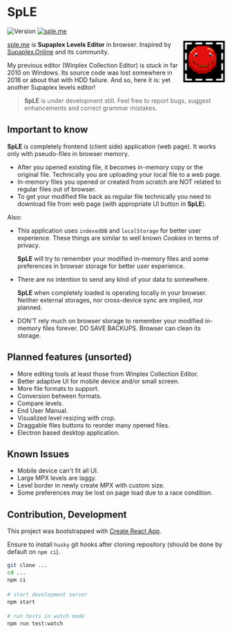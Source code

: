 # SpLE

![Version](https://img.shields.io/github/package-json/v/vovan-ve/supaplex-levels-editor)
[![sple.me](https://img.shields.io/badge/https-sple.me-blue)](https://sple.me)

<img src="public/favicon.svg" alt="sd-ed" align="right" width="96" height="96">

[sple.me](https://sple.me) is **Supaplex Levels Editor** in browser. Inspired by [Supaplex.Online][spo] and
its community.

My previous editor (Winplex Collection Editor) is stuck in far 2010 on Windows.
Its source code was lost somewhere in 2016 or about that with HDD failure. And
so, here it is: yet another Supaplex levels editor!

> **SpLE** is under development still. Feel free to report bugs, suggest
> enhancements and correct grammar mistakes.

## Important to know

**SpLE** is completely frontend (client side) application (web page). It works
only with pseudo-files in browser memory.

- After you opened existing file, it becomes in-memory copy or the original
  file. Technically you are uploading your local file to a web page.
- In-memory files you opened or created from scratch are NOT related to regular
  files out of browser.
- To get your modified file back as regular file technically you need to
  download file from web page (with appropriate UI button in **SpLE**).

Also:

- This application uses `indexedDB` and `localStorage` for better user
  experience. These things are similar to well known _Cookies_ in terms of
  privacy.

  **SpLE** will try to remember your modified in-memory files and some
  preferences in browser storage for better user experience.

- There are no intention to send any kind of your data to somewhere.

  **SpLE** when completely loaded is operating locally in your browser. Neither
  external storages, nor cross-device sync are implied, nor planned.

- DON'T rely much on browser storage to remember your modified in-memory files
  forever. DO SAVE BACKUPS. Browser can clean its storage.

## Planned features (unsorted)

- More editing tools at least those from Winplex Collection Editor.
- Better adaptive UI for mobile device and/or small screen.
- More file formats to support.
- Conversion between formats.
- Compare levels.
- End User Manual.
- Visualized level resizing with crop.
- Draggable files buttons to reorder many opened files.
- Electron based desktop application.

## Known Issues

- Mobile device can't fit all UI.
- Large MPX levels are laggy.
- Level border in newly create MPX with custom size.
- Some preferences may be lost on page load due to a race condition.

## Contribution, Development

This project was bootstrapped with [Create React App][cra].

Ensure to install `husky` git hooks after cloning repository (should be done by
default on `npm ci`).

```sh
git clone ...
cd ...
npm ci

# start development server
npm start

# run tests in watch mode
npm run test:watch
```

[cra]: https://github.com/facebook/create-react-app
[spo]: https://www.supaplex.online/
